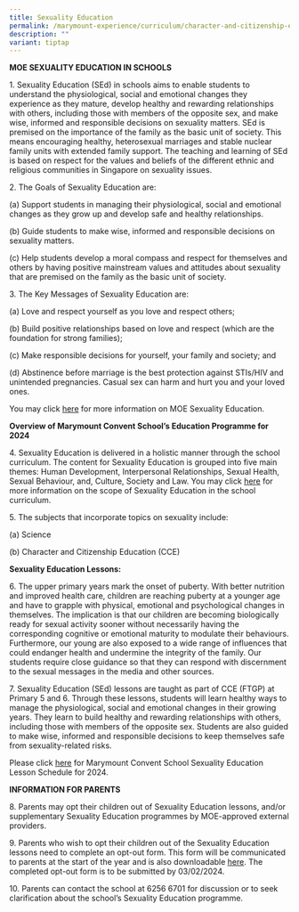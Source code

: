 ```yaml
---
title: Sexuality Education
permalink: /marymount-experience/curriculum/character-and-citizenship-education-cce/se/
description: ""
variant: tiptap
---
```

<p><strong>MOE SEXUALITY EDUCATION IN SCHOOLS</strong></p><p>1. Sexuality Education (SEd) in schools aims to enable students to understand the physiological, social and emotional changes they experience as they mature, develop healthy and rewarding relationships with others, including those with members of the opposite sex, and make wise, informed and responsible decisions on sexuality matters. SEd is premised on the importance of the family as the basic unit of society. This means encouraging healthy, heterosexual marriages and stable nuclear family units with extended family support. The teaching and learning of SEd is based on respect for the values and beliefs of the different ethnic and religious communities in Singapore on sexuality issues.</p><p>2. The Goals of Sexuality Education are:</p><p>(a) Support students in managing their physiological, social and emotional changes as they grow up and develop safe and healthy relationships.</p><p>(b) Guide students to make wise, informed and responsible decisions on sexuality matters.</p><p>(c) Help students develop a moral compass and respect for themselves and others by having positive mainstream values and attitudes about sexuality that are premised on the family as the basic unit of society.</p><p>3. The Key Messages of Sexuality Education are:</p><p>(a) Love and respect yourself as you love and respect others;</p><p>(b) Build positive relationships based on love and respect (which are the foundation for strong families);</p><p>(c) Make responsible decisions for yourself, your family and society; and</p><p>(d) Abstinence before marriage is the best protection against STIs/HIV and unintended pregnancies. Casual sex can harm and hurt you and your loved ones.</p><p></p><p>You may&nbsp;click&nbsp;<a href="https://go.gov.sg/moe-sexuality-education" rel="noopener noreferrer nofollow" target="_blank">here</a> for more information on MOE Sexuality Education.&nbsp;<strong>&nbsp;</strong></p><p></p><p><strong>Overview of Marymount Convent School’s Education Programme for 2024</strong></p><p>4. Sexuality Education is delivered in a holistic manner through the school curriculum. The content for Sexuality Education is grouped into five main themes: Human Development, Interpersonal Relationships, Sexual Health, Sexual Behaviour, and, Culture, Society and Law. You may click <a href="https://go.gov.sg/moe-sexuality-education-scope" rel="noopener noreferrer nofollow" target="_blank">here</a> for more information on the scope of Sexuality Education in the school curriculum.</p><p></p><p>5. The subjects that incorporate topics on sexuality include:</p><p>(a) Science</p><p>(b) Character and Citizenship Education (CCE)</p><p></p><p><strong>Sexuality Education Lessons:</strong></p><p>6. The upper primary years mark the onset of puberty. With better nutrition and improved health care, children are reaching puberty at a younger age and have to grapple with physical, emotional and psychological changes in themselves. The implication is that our children are becoming biologically ready for sexual activity sooner without necessarily having the corresponding cognitive or emotional maturity to modulate their behaviours. Furthermore, our young are also exposed to a wide range of influences that could endanger health and undermine the integrity of the family. Our students require close guidance so that they can respond with discernment to the sexual messages in the media and other sources.</p><p>7. Sexuality Education (SEd) lessons are taught as part of CCE (FTGP) at Primary 5 and 6. Through these lessons, students will learn healthy ways to manage the physiological, social and emotional changes in their growing years. They learn to build healthy and rewarding relationships with others, including those with members of the opposite sex. Students are also guided to make wise, informed and responsible decisions to keep themselves safe from sexuality-related risks.</p><p>Please click <a href="/files/sexualityed2023.pdf" rel="noopener" target="_blank">here</a> for Marymount Convent School Sexuality Education Lesson Schedule for 2024.</p><p><strong>INFORMATION FOR PARENTS</strong></p><p>8. Parents may opt their children out of Sexuality Education lessons, and/or supplementary Sexuality Education programmes by MOE-approved external providers.</p><p>9. Parents who wish to opt their children out of the Sexuality Education lessons need to complete an opt-out form. This form will be communicated to parents at the start of the year and is also downloadable <a href="https://form.gov.sg/658a905645a70b001137ff91" rel="noopener noreferrer nofollow" target="_blank">here</a>. The completed opt-out form is to be submitted by 03/02/2024.</p><p>10. Parents can contact the school at 6256 6701 for discussion or to seek clarification about the school’s Sexuality Education programme.</p>